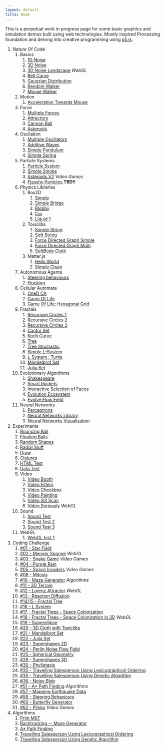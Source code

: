 ```yaml
---
layout: default
title: Home
---
```


This is a perpetual work in progress page for some basic graphics and simulation demos built using web technologies. Mostly inspired Processing foundation and delving into creative programming using [p5.js]((https://p5js.org/)).


1. Nature Of Code
    1. Basics
        1. [1D Noise](source/NOC/00/Noise)   
        2. [3D Noise](source/NOC/00/Noise3D)
        2. [3D Noise Landscape](source/NOC/00/NoiseLandscape) *WebGL*
        2. [Bell Curve](source/NOC/00/BellCurve)
        2. [Gaussian Distribution](source/NOC/00/randomDistribution)   
        3. [Random Walker](source/NOC/00/randomWalker)
        3. [Mouse Walker](source/NOC/00/WalkerTowardsMouse)
    2. Motion   
        1. [Acceleration Towards Mouse](source/NOC/01/acceleration)
    2. Force
        1. [Multiple Forces](source/NOC/02/force1)   
        1. [Attractors](source/NOC/02/attractor)   
        1. [Cannon Ball](source/NOC/02/cannon)   
        1. [Asteroids](source/NOC/02/asteroids)   
    1. Oscilation       
        1. [Multiple Oscillators](source/NOC/03/oscillators)
        1. [Additive Waves](source/NOC/03/waves)
        1. [Simple Pendulum](source/NOC/03/pendulum)
        1. [Simple Spring](source/NOC/03/spring)
    1. Particle Systems
        1. [Particle System](source/NOC/04/particles)
        1. [Simple Smoke](source/NOC/04/particles_smoke)
        1. [Asteroids V2](source/NOC/04/particles_asteroid) *Video Games*
        1. [Flasshy Particles](source/NOC/04/particles_flight404).**TBD!!**
    1. Physics Libraries
        1. Box2D
            1. [Simple](source/NOC/05/box2d_simple)
            1. [Simple Bridge](source/NOC/05/box2d_bridge)
            1. [Blobby](source/NOC/05/box2d_blobby)
            1. [Car](source/NOC/05/box2d_car)
            1. [Liquid 1](source/NOC/05/box2d_liquid)
        1. Toxiclibs
            1. [Simple String](source/NOC/05/toxiclibs_string)
            1. [Soft String](source/NOC/05/toxiclibs_soft_string)
            1. [Force Directed Graph Simple](source/NOC/05/toxiclibs_cluster)
            1. [Force Directed Graph Multi](source/NOC/05/toxiclibs_multi_cluster)
            1. [SoftBody Cloth](source/NOC/05/toxiclibs_cloth)
        1. Matter.js
            1. [Hello World](source/NOC/05/matter_hello)
            1. [Simple Chain](source/NOC/05/matter_chain)
    1. Autonomous Agents   
        1. [Steering behaviours](source/NOC/06/steer)
        1. [Flocking](source/NOC/06/flock)
    1. Cellular Automata
        1. [OneD CA](source/NOC/07/OneD_CA)
        1. [Game Of Life](source/NOC/07/gol)
        1. [Game Of Life: Hexagonal Grid](source/NOC/07/gol_hex)
    1. Fractals
        1. [Recursive Circles 1](source/NOC/08/recursion_1)
        1. [Recursive Circles 2](source/NOC/08/recursion_2)
        1. [Recursive Circles 3](source/NOC/08/recursion_3)
        1. [Cantor Set](source/NOC/08/cantor)
        1. [Koch Curve](source/NOC/08/koch)
        1. [Tree](source/NOC/08/tree)
        1. [Tree Stochastic](source/NOC/08/tree_stochastic)
        1. [Simple L-System](source/NOC/08/simpleLSystem)
        1. [L-System : Turtle](source/NOC/08/LSystem)
        1. [Mandelbrot Set](source/NOC/08/mandelbrot)
        1. [Julia Set](source/NOC/08/julia)
    1. Evolutionary Algorithms
        1. [Shakespeare](source/NOC/09/shakespeare)
        1. [Smart Rockets](source/NOC/09/smartRockets)
        1. [Interactive Selection of Faces](source/NOC/09/interactiveSelection)
        1. [Evolution Ecosystem](source/NOC/09/ecosystem)
        1. [Evolve Flow Field](source/NOC/09/flowField)
    1. Neural Networks
        1. [Perceptrons](source/NOC/10/perceptron)
        1. [Neural Networks Library](source/NOC/10/neuralNetworks)
        1. [Neural Networks Vizualization](source/NOC/10/networkViz)
1. Experiments
    1. [Bouncing Ball](source/experiments/bouncing_ball)
    1. [Floating Balls](source/experiments/floating_balls)
    1. [Random Shapes](source/experiments/random-shapes)
    1. [Radial Stuff](source/experiments/radial-stuff)
    1. [Draw](source/experiments/draw-stuff)
    1. [Clojures](source/experiments/clojures)
    1. [HTML Test](source/experiments/html_test)
    1. [Data Test](source/experiments/data-test)
    1. Video
        1. [Video Booth](source/experiments/video_muybridge)
        1. [Video Filters](source/experiments/video_filters)
        1. [Video Checkbox](source/experiments/video_checkbox)
        1. [Video Painting](source/experiments/video_painting)
        1. [Video Slit Scan](source/experiments/video_slitScan)
        1. [Video Seriously](source/experiments/video_seriously) *WebGL*
    1. Sound
        1. [Sound Test](source/experiments/sound_test)
        1. [Sound Test 2](source/experiments/sound_test2)
        1. [Sound Test 3](source/experiments/sound_test3)
    1. WebGL
        1. [WebGL test 1](source/experiments/webgl_test)
2. Coding Challenge
    1. [#01 - Star Field](source/coding_challenge/01_starField)
    1. [#02 - Menger Sponge](source/coding_challenge/02_mengerSponge) *WebGL*
    1. [#03 - Snake Game](source/coding_challenge/03_snakeGame) *Video Games*
    1. [#04 - Purple Rain](source/coding_challenge/04_purpleRain)
    1. [#05 - Space Invaders](source/coding_challenge/05_spaceInvaders) *Video Games*
    1. [#06 - Mitosis](source/coding_challenge/06_mitosis)
    1. [#10 - Maze Generator](source/coding_challenge/10_mazeGenerator) *Algorithms*
    1. [#11 - 3D Terrain](source/NOC/00/NoiseLandscape)
    1. [#12 - Lorenz Attractor](source/coding_challenge/12_lorenz) *WebGL*
    1. [#13 - Reaction Diffusion](source/coding_challenge/13_diffusion)
    1. [#14/15 - Fractal Tree](source/coding_challenge/14_fractalTree)
    1. [#16 - L System](source/NOC/08/LSystem)
    1. [#17 - Fractal Trees - Space Colonization](source/coding_challenge/17_fractalTree)
    1. [#18 - Fractal Trees - Space Colonization in 3D](source/coding_challenge/18_fractalTree) *WebGL*
    1. [#19 - Superellipse](source/coding_challenge/19_superellipse)
    1. [#20 - 3D Cloth with Toxiclibs](source/NOC/05/toxiclibs_cloth)
    1. [#21 - Mandelbrot Set](source/NOC/08/mandelbrot)
    1. [#22 - Julia Set](source/NOC/08/julia)
    1. [#23 - Supershapes 2D](source/coding_challenge/23_2d_supershapes)
    1. [#24 - Perlin Noise Flow Field](source/coding_challenge/24_perlinFlow)
    1. [#25 - Spherical Geometry](source/coding_challenge/25_sphericalGeom)
    1. [#26 - Supershapes 3D](source/coding_challenge/26_supershapes3D)
    1. [#30 - Phyllotaxis](source/coding_challenge/30_phyllotaxis)
    1. [#35 - Travelling Salesperson Using Lexicographicsl Ordering](source/coding_challenge/35_tsp)
    1. [#35 - Travelling Salesperson Using Genetic Algorithm](source/coding_challenge/35_tspGA)
    1. [#36 - Noisy Blob](source/coding_challenge/36_blobby)
    1. [#51 - A* Path Finding](source/coding_challenge/51_aStar) *Algorithms*
    1. [#57 - Mapping Earthquake Data](source/coding_challenge/57_mappingEarthquake)
    1. [#59 - Steering Behaviours](source/coding_challenge/59_steeringBehaviour)
    1. [#60 - Butterfly Generator](source/coding_challenge/60_butterfly)
    1. [#62 - Plinko](source/coding_challenge/62_plinko) *Video Games*
2. Algorithms
    1. [Prim MST](source/algorithms/prim_mst)
    1. [Backtracking -- Maze Generator](source/coding_challenge/10_mazeGenerator)
    1. [A* Path Finding](source/coding_challenge/51_aStar)
    1. [Travelling Salesperson Using Lexicographicsl Ordering](source/coding_challenge/35_tsp)
    1. [Travelling Salesperson Using Genetic Algorithm](source/coding_challenge/35_tspGA)

